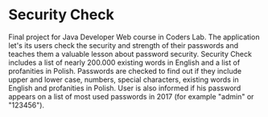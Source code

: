 # Security Check
Final project for Java Developer Web course in Coders Lab.
The application let's its users check the security and strength of their passwords
and teaches them a valuable lesson about password security. 
Security Check includes a list of nearly 200.000 existing words in English and a list of profanities in Polish.
Passwords are checked to find out if they include upper and lower case, numbers, special characters, existing words in English and profanities in Polish.
User is also informed if his password appears on a list of most used passwords in 2017 (for example "admin" or "123456").

